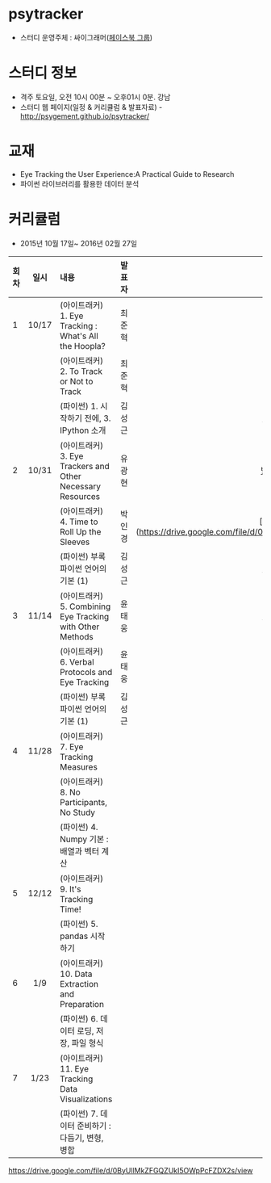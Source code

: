 ﻿# psytracker
* 스터디 운영주체 : 싸이그래머([페이스북 그룹](https://www.facebook.com/groups/psygrammer/))

# 스터디 정보 
* 격주 토요일, 오전 10시 00분 ~ 오후01시 0분. 강남
* 스터디 웹 페이지(일정 & 커리큘럼 & 발표자료) - http://psygement.github.io/psytracker/

# 교재 
* Eye Tracking the User Experience:A Practical Guide to Research
* 파이썬 라이브러리를 활용한 데이터 분석
  
# 커리큘럼
* 2015년 10월 17일~ 2016년 02월 27일

| 회차  | 일시   | 내용                                  | 발표자  |              발표자료                    |
| ----- |:------:| :-------------------------------------|:-------:|:----------------------------------------: |
| 1 |10/17|(아이트래커) 1. Eye Tracking : What's All the Hoopla?  |최준혁| |
|   | |(아이트래커) 2. To Track or Not to Track  |최준혁| |
|   | |(파이썬) 1. 시작하기 전에, 3. IPython 소개|김성근|[발표자료](https://drive.google.com/file/d/0B_Ekt7icI0htelpvb09FNFpYNUk/view) |
| 2 |10/31|(아이트래커) 3. Eye Trackers and Other Necessary Resources|유광현|[발표자료](https://drive.google.com/file/d/0B6bh3lIFps2AM2hOSXg2Wk5wMnc/view)) |
|   | |(아이트래커) 4. Time to Roll Up the Sleeves|박인경|[발표자료](https://drive.google.com/file/d/0ByUllMkZFGQZUkI5OWpPcFZDX2s/view |
|   | |(파이썬) 부록 파이썬 언어의 기본 (1)|김성근|[발표자료]() |
| 3 |11/14|(아이트래커) 5. Combining Eye Tracking with Other Methods|윤태웅|[발표자료](https://drive.google.com/file/d/0B0dzDrijPVl1STlqQVk0MjhlZWs/view) |
|   | |(아이트래커) 6. Verbal Protocols and Eye Tracking|윤태웅| |
|   | |(파이썬) 부록 파이썬 언어의 기본 (1)|김성근| |
| 4 |11/28|(아이트래커) 7. Eye Tracking Measures|||	
|   | |(아이트래커) 8. No Participants, No Study|||	
|   | |(파이썬) 4. Numpy 기본 : 배열과 벡터 계산||| 	
| 5 |12/12|(아이트래커) 9. It's Tracking Time!|||	
|   | |(파이썬) 5. pandas 시작하기||| 	
| 6 |1/9|(아이트래커) 10. Data Extraction and Preparation|||	
|   | |(파이썬) 6. 데이터 로딩, 저장, 파일 형식||| 	
| 7 |1/23|(아이트래커) 11. Eye Tracking Data Visualizations|||	
|   | |(파이썬) 7. 데이터 준비하기 : 다듬기, 변형, 병합||| 

https://drive.google.com/file/d/0ByUllMkZFGQZUkI5OWpPcFZDX2s/view
